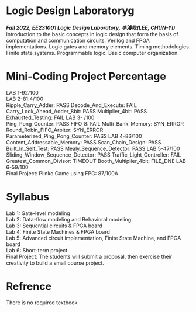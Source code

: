 # Logic Design Laboratoryg<br/>
***Fall 2022, EE231001 Logic Design Laboratory, 李濬屹(LEE, CHUN-YI)***<br/>
Introduction to the basic concepts in logic design that form the basis of computation and communication circuits. Verilog and FPGA implementations. Logic gates and memory elements. Timing methodologies. Finite state systems. Programmable logic. Basic computer organization.

# Mini-Coding Project Percentage
LAB 1-92/100 <br/>
LAB 2-81.4/100 <br/>
Ripple_Carry_Adder: PASS
Decode_And_Execute: FAIL
Carry_Look_Ahead_Adder_8bit: PASS
Multiplier_4bit: PASS
Exhausted_Testing: FAIL
LAB 3- /100 <br/>
Ping_Pong_Counter: PASS
FIFO_8: FAIL
Multi_Bank_Memory: SYN_ERROR
Round_Robin_FIFO_Arbiter: SYN_ERROR
Parameterized_Ping_Pong_Counter: PASS
LAB 4-86/100 <br/>
Content_Addressable_Memory: PASS
Scan_Chain_Design: PASS
Built_In_Self_Test: PASS
Mealy_Sequence_Detector: PASS
LAB 5-47/100 <br/>
Sliding_Window_Sequence_Detector: PASS
Traffic_Light_Controller: FAIL
Greatest_Common_Divisor: TIMEOUT
Booth_Multiplier_4bit: FILE_DNE
LAB 6-59/100 <br/>
Final Project: Plinko Game using FPG: 87/100A<br/>

# Syllabus
Lab 1: Gate-level modeling<br/>
Lab 2: Data-flow modeling and Behavioral modeling<br/>
Lab 3: Sequential circuits & FPGA board<br/>
Lab 4: Finite State Machines & FPGA board<br/>
Lab 5: Advanced circuit implementation, Finite State Machine, and FPGA board<br/>
Lab 6: Short-term project<br/>
Final Project: The students will submit a proposal, then exercise their creativity to build a small course project.<br/>

# Refrence
There is no required textbook
